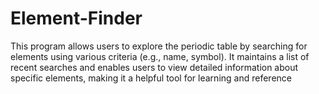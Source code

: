 # Element-Finder
This program allows users to explore the periodic table by searching for elements using various criteria (e.g., name, symbol). It maintains a list of recent searches and enables users to view detailed information about specific elements, making it a helpful tool for learning and reference
